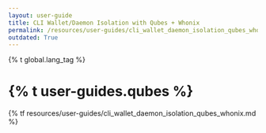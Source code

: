 ```yaml
---
layout: user-guide
title: CLI Wallet/Daemon Isolation with Qubes + Whonix
permalink: /resources/user-guides/cli_wallet_daemon_isolation_qubes_whonix.html
outdated: True
---
```


{% t global.lang_tag %}
<h1>{% t user-guides.qubes %}</h1>
{% tf resources/user-guides/cli_wallet_daemon_isolation_qubes_whonix.md %}

